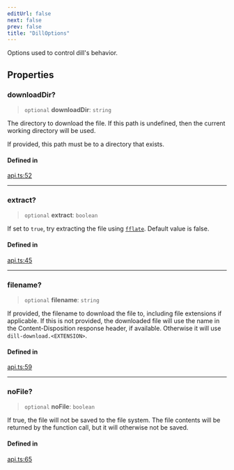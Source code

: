 ```yaml
---
editUrl: false
next: false
prev: false
title: "DillOptions"
---
```


Options used to control dill's behavior.

## Properties

### downloadDir?

> `optional` **downloadDir**: `string`

The directory to download the file. If this path is undefined, then the current working directory will be used.

If provided, this path must be to a directory that exists.

#### Defined in

[api.ts:52](https://github.com/tylerbutler/tools-monorepo/blob/main/packages/dill/src/api.ts#L52)

***

### extract?

> `optional` **extract**: `boolean`

If set to `true`, try extracting the file using [`fflate`](https://www.npmjs.com/package/fflate). Default value is
false.

#### Defined in

[api.ts:45](https://github.com/tylerbutler/tools-monorepo/blob/main/packages/dill/src/api.ts#L45)

***

### filename?

> `optional` **filename**: `string`

If provided, the filename to download the file to, including file extensions if applicable. If this is not
provided, the downloaded file will use the name in the Content-Disposition response header, if available. Otherwise
it will use `dill-download.<EXTENSION>`.

#### Defined in

[api.ts:59](https://github.com/tylerbutler/tools-monorepo/blob/main/packages/dill/src/api.ts#L59)

***

### noFile?

> `optional` **noFile**: `boolean`

If true, the file will not be saved to the file system. The file contents will be returned by the function call,
but it will otherwise not be saved.

#### Defined in

[api.ts:65](https://github.com/tylerbutler/tools-monorepo/blob/main/packages/dill/src/api.ts#L65)
